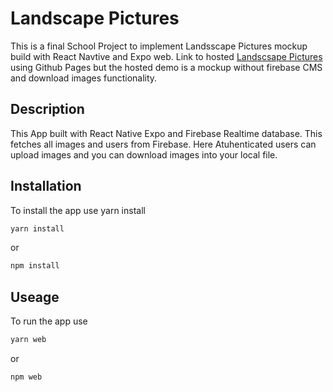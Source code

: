 # Landscape Pictures

This is a final School Project to implement Landsscape Pictures mockup build with React Navtive and Expo web. Link to hosted [Landscsape Pictures](https://mohamed-sal-ah.github.io/LandscapePictures/) using Github Pages but the hosted demo is a mockup without firebase CMS and download images functionality.

## Description

This App built with React Native Expo and Firebase Realtime database. This fetches all images and users from Firebase. Here Atuhenticated users can upload images and you can download images into your local file.

## Installation

To install the app use yarn install

```bash
yarn install
```

or

```bash
npm install
```

## Useage

To run the app use

```bash
yarn web
```

or

```bash
npm web
```
